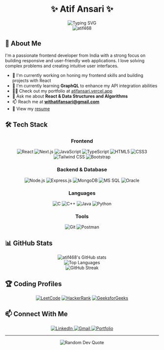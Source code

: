 # <div align="center">✨ Atif Ansari ✨</div>

<div align="center">
  <img src="https://readme-typing-svg.herokuapp.com?font=Fira+Code&pause=1000&color=0969DA&center=true&vCenter=true&width=435&lines=Frontend+Developer;React+Specialist;DSA+Enthusiast" alt="Typing SVG" />
</div>

<div align="center">
  <img src="https://komarev.com/ghpvc/?username=atif468&label=Profile%20views&color=0e75b6&style=flat" alt="atif468" />
</div>

## 🚀 About Me

I'm a passionate frontend developer from India with a strong focus on building responsive and user-friendly web applications. I love solving complex problems and creating intuitive user interfaces.

- 🔭 I'm currently working on honing my frontend skills and building projects with React
- 🌱 I'm currently learning **GraphQL** to enhance my API integration abilities
- 👨‍💻 Check out my portfolio at [atifansari.vercel.app](https://atifansari.vercel.app/)
- 💬 Ask me about **React & Data Structures and Algorithms**
- 📫 Reach me at **withatifansari@gmail.com**
- 📄 View my [resume](https://drive.google.com/file/d/1WV3IihVIRuQizgHkqrLbikW-rUy4Gt4G/view?usp=sharing)

## 🛠️ Tech Stack

<div align="center">
  
  ### Frontend
  ![React](https://img.shields.io/badge/React-20232A?style=for-the-badge&logo=react&logoColor=61DAFB)
  ![Next.js](https://img.shields.io/badge/Next.js-000000?style=for-the-badge&logo=next.js&logoColor=white)
  ![JavaScript](https://img.shields.io/badge/JavaScript-F7DF1E?style=for-the-badge&logo=javascript&logoColor=black)
  ![TypeScript](https://img.shields.io/badge/TypeScript-007ACC?style=for-the-badge&logo=typescript&logoColor=white)
  ![HTML5](https://img.shields.io/badge/HTML5-E34F26?style=for-the-badge&logo=html5&logoColor=white)
  ![CSS3](https://img.shields.io/badge/CSS3-1572B6?style=for-the-badge&logo=css3&logoColor=white)
  ![Tailwind CSS](https://img.shields.io/badge/Tailwind_CSS-38B2AC?style=for-the-badge&logo=tailwind-css&logoColor=white)
  ![Bootstrap](https://img.shields.io/badge/Bootstrap-563D7C?style=for-the-badge&logo=bootstrap&logoColor=white)
  
  ### Backend & Database
  ![Node.js](https://img.shields.io/badge/Node.js-339933?style=for-the-badge&logo=node.js&logoColor=white)
  ![Express.js](https://img.shields.io/badge/Express.js-000000?style=for-the-badge&logo=express&logoColor=white)
  ![MongoDB](https://img.shields.io/badge/MongoDB-4EA94B?style=for-the-badge&logo=mongodb&logoColor=white)
  ![MS SQL](https://img.shields.io/badge/Microsoft_SQL_Server-CC2927?style=for-the-badge&logo=microsoft-sql-server&logoColor=white)
  ![Oracle](https://img.shields.io/badge/Oracle-F80000?style=for-the-badge&logo=oracle&logoColor=white)
  
  ### Languages
  ![C](https://img.shields.io/badge/C-00599C?style=for-the-badge&logo=c&logoColor=white)
  ![C++](https://img.shields.io/badge/C%2B%2B-00599C?style=for-the-badge&logo=c%2B%2B&logoColor=white)
  ![Java](https://img.shields.io/badge/Java-ED8B00?style=for-the-badge&logo=java&logoColor=white)
  ![Python](https://img.shields.io/badge/Python-3776AB?style=for-the-badge&logo=python&logoColor=white)
  
  ### Tools
  ![Git](https://img.shields.io/badge/Git-F05032?style=for-the-badge&logo=git&logoColor=white)
  ![Postman](https://img.shields.io/badge/Postman-FF6C37?style=for-the-badge&logo=postman&logoColor=white)
</div>

## 📊 GitHub Stats

<div align="center">
  <img src="https://github-readme-stats.vercel.app/api?username=atif468&show_icons=true&theme=tokyonight" alt="atif468's GitHub stats" />
</div>

<div align="center">
  <img src="https://github-readme-stats.vercel.app/api/top-langs/?username=atif468&layout=compact&theme=tokyonight" alt="Top Languages" />
</div>

<div align="center">
  <img src="https://github-readme-streak-stats.herokuapp.com/?user=atif468&theme=tokyonight" alt="GitHub Streak" />
</div>

## 🏆 Coding Profiles

<div align="center">
  
  [![LeetCode](https://img.shields.io/badge/LeetCode-FFA116?style=for-the-badge&logo=leetcode&logoColor=white)](https://www.leetcode.com/atif_2005)
  [![HackerRank](https://img.shields.io/badge/HackerRank-2EC866?style=for-the-badge&logo=hackerrank&logoColor=white)](https://www.hackerrank.com/atif_22015001907)
  [![GeeksforGeeks](https://img.shields.io/badge/GeeksforGeeks-0F9D58?style=for-the-badge&logo=geeksforgeeks&logoColor=white)](https://auth.geeksforgeeks.org/user/atifans468)
  
</div>

## 📫 Connect With Me

<div align="center">
  <a href="https://www.linkedin.com/in/atif468/" target="_blank">
    <img src="https://img.shields.io/badge/LinkedIn-0077B5?style=for-the-badge&logo=linkedin&logoColor=white" alt="LinkedIn" />
  </a>
  <a href="mailto:withatifansari@gmail.com">
    <img src="https://img.shields.io/badge/Gmail-D14836?style=for-the-badge&logo=gmail&logoColor=white" alt="Gmail" />
  </a>
  <a href="https://atifansari.vercel.app/">
    <img src="https://img.shields.io/badge/Portfolio-000000?style=for-the-badge&logo=vercel&logoColor=white" alt="Portfolio" />
  </a>
</div>

---

<div align="center">
  <img src="https://quotes-github-readme.vercel.app/api?type=horizontal&theme=tokyonight" alt="Random Dev Quote" />
</div>
